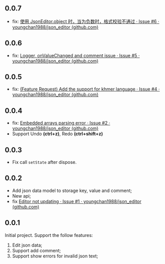 ## 0.0.7

- fix: [使用 JsonEditor.object 时，当为负数时，格式校验不通过 · Issue #6 · youngchan1988/json_editor (github.com)](https://github.com/youngchan1988/json_editor/issues/6)

## 0.0.6

- fix: [Logger, onValueChanged and comment issue · Issue #5 · youngchan1988/json_editor (github.com)](https://github.com/youngchan1988/json_editor/issues/5)

## 0.0.5

- fix: [(Feature Request) Add the support for khmer language · Issue #4 · youngchan1988/json_editor (github.com)](https://github.com/youngchan1988/json_editor/issues/4)

## 0.0.4

- fix: [Embedded arrays parsing error · Issue #2 · youngchan1988/json_editor (github.com)](https://github.com/youngchan1988/json_editor/issues/2)
- Support Undo **(ctrl+z)**, Redo **(ctrl+shift+z)**

## 0.0.3

- Fix call `setState` after dispose.

## 0.0.2

- Add json data model to storage key, value and comment;
- New api;
- fix [Editor not updating · Issue #1 · youngchan1988/json_editor (github.com)](https://github.com/youngchan1988/json_editor/issues/1)

## 0.0.1

Initial project. Support the follow features:

1. Edit json data;
2. Support add comment;
3. Support show errors for invalid json text;
